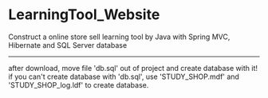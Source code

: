 # LearningTool_Website
Construct a online store sell learning tool by Java with Spring MVC, Hibernate and SQL Server database

-----------------------------------------------
after download, move file 'db.sql' out of project and create database with it! if you can't create database with 'db.sql', 
use 'STUDY_SHOP.mdf' and 'STUDY_SHOP_log.ldf' to create database.